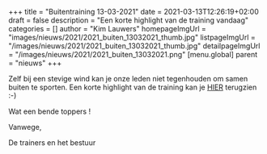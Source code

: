 +++
title = "Buitentraining 13-03-2021"
date = 2021-03-13T12:26:19+02:00
draft = false
description = "Een korte highlight van de training vandaag"
categories = []
author = "Kim Lauwers"
homepageImgUrl = "images/nieuws/2021/2021_buiten_13032021_thumb.jpg"
listpageImgUrl = "/images/nieuws/2021/2021_buiten_13032021_thumb.jpg"
detailpageImgUrl = "/images/nieuws/2021/2021_buiten_13032021.png"
[menu.global]
    parent = "nieuws"
+++

Zelf bij een stevige wind kan je onze leden niet tegenhouden om samen buiten te sporten.
Een korte highlight van de training kan je [HIER](https://youtu.be/bCLdkylTHcs) terugzien :-)

Wat een bende toppers ! 

Vanwege,

De trainers en het bestuur